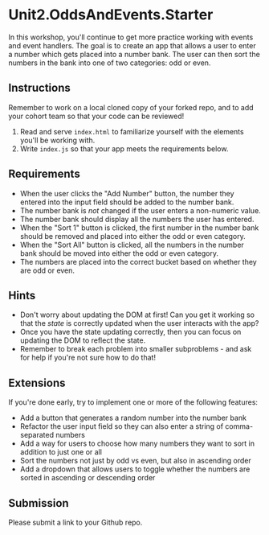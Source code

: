 # Unit2.OddsAndEvents.Starter

In this workshop, you'll continue to get more practice working with events and event handlers. The goal is to create an app that allows a user to enter a number which gets placed into a number bank. The user can then sort the numbers in the bank into one of two categories: odd or even.

## Instructions

Remember to work on a local cloned copy of your forked repo, and to add your cohort team so that your code can be reviewed!

1. Read and serve `index.html` to familiarize yourself with the elements you'll be working with.
1. Write `index.js` so that your app meets the requirements below.

## Requirements

- When the user clicks the "Add Number" button, the number they entered into the input field should be added to the number bank.
- The number bank is _not_ changed if the user enters a non-numeric value.
- The number bank should display all the numbers the user has entered.
- When the "Sort 1" button is clicked, the first number in the number bank should be removed and placed into either the odd or even category.
- When the "Sort All" button is clicked, all the numbers in the number bank should be moved into either the odd or even category.
- The numbers are placed into the correct bucket based on whether they are odd or even.

## Hints

- Don't worry about updating the DOM at first! Can you get it working so that the _state_ is correctly updated when the user interacts with the app?
- Once you have the state updating correctly, then you can focus on updating the DOM to reflect the state.
- Remember to break each problem into smaller subproblems - and ask for help if you're not sure how to do that!

## Extensions

If you're done early, try to implement one or more of the following features:

- Add a button that generates a random number into the number bank
- Refactor the user input field so they can also enter a string of comma-separated numbers
- Add a way for users to choose how many numbers they want to sort in addition to just one or all
- Sort the numbers not just by odd vs even, but also in ascending order
- Add a dropdown that allows users to toggle whether the numbers are sorted in ascending or descending order

## Submission

Please submit a link to your Github repo.
